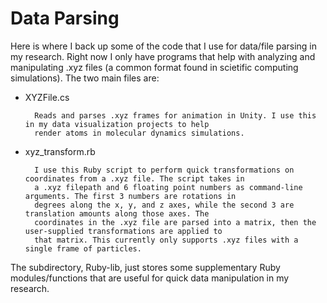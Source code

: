 # Data Parsing

Here is where I back up some of the code that I use for data/file parsing in my research. Right now I only have programs that help with analyzing and manipulating .xyz files (a common format found in scietific computing simulations). The two main files are:

* XYZFile.cs

        Reads and parses .xyz frames for animation in Unity. I use this in my data visualization projects to help 
        render atoms in molecular dynamics simulations. 

* xyz_transform.rb

        I use this Ruby script to perform quick transformations on coordinates from a .xyz file. The script takes in
        a .xyz filepath and 6 floating point numbers as command-line arguments. The first 3 numbers are rotations in
        degrees along the x, y, and z axes, while the second 3 are translation amounts along those axes. The 
        coordinates in the .xyz file are parsed into a matrix, then the user-supplied transformations are applied to
        that matrix. This currently only supports .xyz files with a single frame of particles.

The subdirectory, Ruby-lib, just stores some supplementary Ruby modules/functions that are useful for quick data manipulation in my research.  
